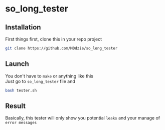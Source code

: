 # so_long_tester

## Installation
First things first, clone this in your repo project  
```bash
git clone https://github.com/M0dzie/so_long_tester
```

## Launch
You don't have to `make` or anything like this  
Just go to `so_long_tester` file and  
```bash
bash tester.sh
```  

## Result
Basically, this tester will only show you potential `leaks` and your manage of `error messages`
